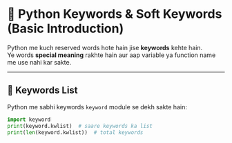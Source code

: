 # 🐍 Python Keywords & Soft Keywords (Basic Introduction)

Python me kuch reserved words hote hain jise **keywords** kehte hain.  
Ye words **special meaning** rakhte hain aur aap variable ya function name me use nahi kar sakte.

---

## 🔹 Keywords List
Python me sabhi keywords `keyword` module se dekh sakte hain:

```python
import keyword
print(keyword.kwlist)  # saare keywords ka list
print(len(keyword.kwlist))  # total keywords
